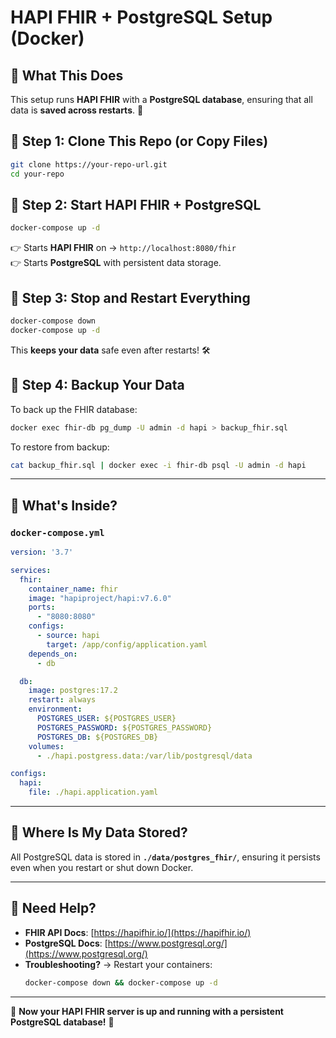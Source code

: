 # HAPI FHIR + PostgreSQL Setup (Docker)

## 📌 What This Does
This setup runs **HAPI FHIR** with a **PostgreSQL database**, ensuring that all data is **saved across restarts**. 🚀

## 🔹 Step 1: Clone This Repo (or Copy Files)
```bash
git clone https://your-repo-url.git
cd your-repo
```

## 🔹 Step 2: Start HAPI FHIR + PostgreSQL
```bash
docker-compose up -d
```
👉 Starts **HAPI FHIR** on → `http://localhost:8080/fhir`  
👉 Starts **PostgreSQL** with persistent data storage.

## 🔹 Step 3: Stop and Restart Everything
```bash
docker-compose down
docker-compose up -d
```
This **keeps your data** safe even after restarts! 🛠️

## 🔹 Step 4: Backup Your Data
To back up the FHIR database:
```bash
docker exec fhir-db pg_dump -U admin -d hapi > backup_fhir.sql
```

To restore from backup:
```bash
cat backup_fhir.sql | docker exec -i fhir-db psql -U admin -d hapi
```

---

## 📌 What's Inside?
### **`docker-compose.yml`**
```yaml
version: '3.7'

services:
  fhir:
    container_name: fhir
    image: "hapiproject/hapi:v7.6.0"
    ports:
      - "8080:8080"
    configs:
      - source: hapi
        target: /app/config/application.yaml
    depends_on:
      - db

  db:
    image: postgres:17.2
    restart: always
    environment:
      POSTGRES_USER: ${POSTGRES_USER}
      POSTGRES_PASSWORD: ${POSTGRES_PASSWORD}
      POSTGRES_DB: ${POSTGRES_DB}
    volumes:
      - ./hapi.postgress.data:/var/lib/postgresql/data

configs:
  hapi:
    file: ./hapi.application.yaml
```

---

## 📌 Where Is My Data Stored?
All PostgreSQL data is stored in **`./data/postgres_fhir/`**, ensuring it persists even when you restart or shut down Docker.

---

## 📌 Need Help?
- **FHIR API Docs**: [https://hapifhir.io/](https://hapifhir.io/)
- **PostgreSQL Docs**: [https://www.postgresql.org/](https://www.postgresql.org/)
- **Troubleshooting?** → Restart your containers:
  ```bash
  docker-compose down && docker-compose up -d
  ```

---

🚀 **Now your HAPI FHIR server is up and running with a persistent PostgreSQL database!** 🎉

